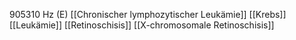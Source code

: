 905310 Hz (E)
[[Chronischer lymphozytischer Leukämie]]
[[Krebs]]
[[Leukämie]]
[[Retinoschisis]]
[[X-chromosomale Retinoschisis]]